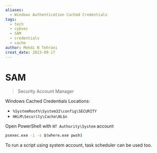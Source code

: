 ```yaml
---
aliases:
  - Windows Authentication Cached Credentials
tags:
  - tech
  - cybsec
  - SAM
  - credentials
  - cache
author: Mehdi N Tehrani
creat_date: 2023-09-17
---
```


# SAM 
> Security Account Manager

Windows Cached Credentials Locations:
- `%SystemRoot%\System32\config\SECURITY`
- `HKLM\Security\Cache\NL$n`

Open PowerShell with `NT Authority\System` account
```cmd
psexec.exe -i -s $(where.exe pwsh)
```
To run a script using system account, task scheduler can be used too.

